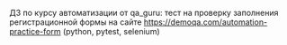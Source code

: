 ДЗ по курсу автоматизации от qa_guru: тест на проверку заполнения регистрационной формы на сайте https://demoqa.com/automation-practice-form (python, pytest, selenium)
